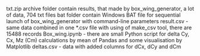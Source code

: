 txt.zip archive folder contain results, that made by box_wing_generator, a lot of data, 704 txt files
bat folder contain Windows BAT file for sequential launch of box_wing_generator with command-line parameters
result.csv - same data combined in one *.csv file with using of make_csv tool, there are 15488 records
Box_wing.ipynb - there are small Python script for delta Cy, Cx, Mz (Cm) calculations by mean of Pandas and some visualisation by Matplotlib
deltas.csv - data with added columns for dCx, dCy and dCm